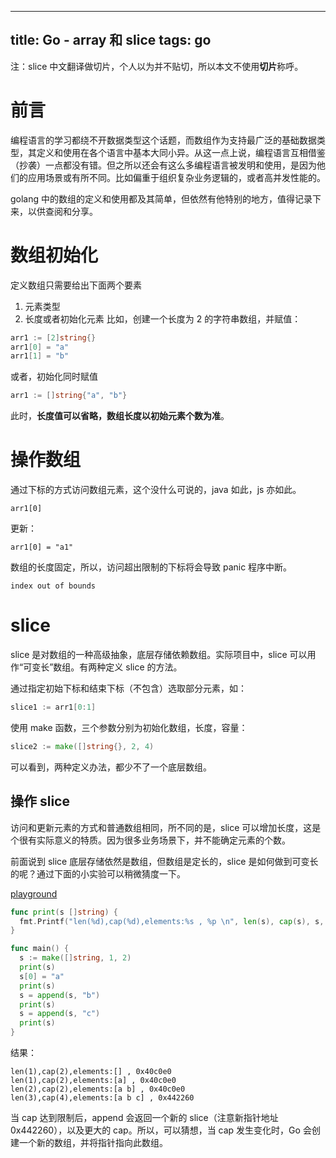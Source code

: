 
---
title: Go - array 和 slice
tags: go
---
注：slice 中文翻译做切片，个人以为并不贴切，所以本文不使用**切片**称呼。

# 前言
编程语言的学习都绕不开数据类型这个话题，而数组作为支持最广泛的基础数据类型，其定义和使用在各个语言中基本大同小异。从这一点上说，编程语言互相借鉴（抄袭）一点都没有错。但之所以还会有这么多编程语言被发明和使用，是因为他们的应用场景或有所不同。比如偏重于组织复杂业务逻辑的，或者高并发性能的。

golang 中的数组的定义和使用都及其简单，但依然有他特别的地方，值得记录下来，以供查阅和分享。

# 数组初始化
定义数组只需要给出下面两个要素
1. 元素类型
2. 长度或者初始化元素
比如，创建一个长度为 2 的字符串数组，并赋值：
```go
arr1 := [2]string{}
arr1[0] = "a"
arr1[1] = "b"
```
或者，初始化同时赋值
```go
arr1 := []string{"a", "b"}
```
此时，**长度值可以省略，数组长度以初始元素个数为准**。

# 操作数组
通过下标的方式访问数组元素，这个没什么可说的，java 如此，js 亦如此。
```
arr1[0]
```
更新：
```
arr1[0] = "a1"
```
数组的长度固定，所以，访问超出限制的下标将会导致 panic 程序中断。
```
index out of bounds
```

# slice
slice 是对数组的一种高级抽象，底层存储依赖数组。实际项目中，slice 可以用作“可变长”数组。有两种定义 slice 的方法。

通过指定初始下标和结束下标（不包含）选取部分元素，如：
```go
slice1 := arr1[0:1]
```

使用 make 函数，三个参数分别为初始化数组，长度，容量：
```go
slice2 := make([]string{}, 2, 4)
```

可以看到，两种定义办法，都少不了一个底层数组。

## 操作 slice
访问和更新元素的方式和普通数组相同，所不同的是，slice 可以增加长度，这是个很有实际意义的特质。因为很多业务场景下，并不能确定元素的个数。

前面说到 slice 底层存储依然是数组，但数组是定长的，slice 是如何做到可变长的呢？通过下面的小实验可以稍微猜度一下。

[playground](https://play.golang.org/p/I3YPbkmx8nm)
```go
func print(s []string) {
  fmt.Printf("len(%d),cap(%d),elements:%s , %p \n", len(s), cap(s), s, s)
}

func main() {
  s := make([]string, 1, 2)
  print(s)
  s[0] = "a"
  print(s)
  s = append(s, "b")
  print(s)
  s = append(s, "c")
  print(s)
}
```
结果：
```
len(1),cap(2),elements:[] , 0x40c0e0 
len(1),cap(2),elements:[a] , 0x40c0e0 
len(2),cap(2),elements:[a b] , 0x40c0e0 
len(3),cap(4),elements:[a b c] , 0x442260 
```
当 cap 达到限制后，append 会返回一个新的 slice（注意新指针地址 0x442260），以及更大的 cap。所以，可以猜想，当 cap 发生变化时，Go 会创建一个新的数组，并将指针指向此数组。
